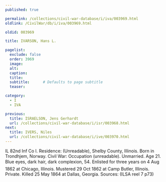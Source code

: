 ```yaml
---
published: true

permalink: /collections/civil-war-database/i/iva/003969.html
oldlink: /CivilWar/db/i/iva/003969.html

oldid: 003969

title: IVARSON, Hans L.

pagelist:
  exclude: false
  order: 3969
  image: 
  alt:
  caption:
  title:
  subtitle:      # Defaults to page subtitle
  teaser:

category: 
  - I 
  - IVA

previous:
  title: ISRAELSON, Jens Gerhardt
  url: /collections/civil-war-database/i/isr/003968.html  
next:
  title: IVERS, Niles
  url: /collections/civil-war-database/i/ive/003970.html   
---
```

IL 82nd Inf Co I. Residence: (Unreadable), Shelby County, Illinois. Born in Trondhjem, Norway. Civil War: Occupation (unreadable). Unmarried. Age 21. Blue eyes, dark hair, dark complexion, 5&#146;4&#148;. Enlisted for three years on 4 Aug 1862 at Chicago, Illinois. Mustered 29 Oct 1862 at Camp Butler, Illinois. Private. Killed 25 May 1864 at Dallas, Georgia. Sources: (ILSA reel 7 p73)